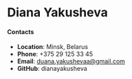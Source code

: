 # Diana Yakusheva

#### Contacts
* **Location**: Minsk, Belarus
* **Phone**: +375 29 125 33 45
* **Email**: duana.yakushevaa@gmail.com
* **GitHub**: dianayakusheva